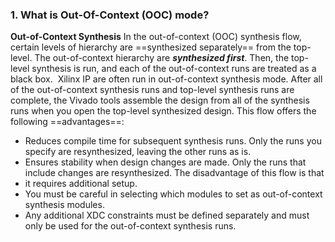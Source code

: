### 1. What is Out-Of-Context (OOC) mode?
**Out-of-Context Synthesis**
In the out-of-context (OOC) synthesis flow, certain levels of hierarchy are ==synthesized separately== from the top-level. The out-of-context hierarchy are ***synthesized first***. Then, the top-level synthesis is run, and each of the out-of-context runs are treated as a black box. 
Xilinx IP are often run in out-of-context synthesis mode. 
After all of the out-of-context synthesis runs and top-level synthesis runs are complete, the Vivado tools assemble the design from all of the synthesis runs when you open the top-level synthesized design.
This flow offers the following ==advantages==:
-   Reduces compile time for subsequent synthesis runs. Only the runs you specify are resynthesized, leaving the other runs as is.
-   Ensures stability when design changes are made. Only the runs that include changes are resynthesized.
The disadvantage of this flow is that 
- it requires additional setup. 
- You must be careful in selecting which modules to set as out-of-context synthesis modules. 
- Any additional XDC constraints must be defined separately and must only be used for the out-of-context synthesis runs. 
